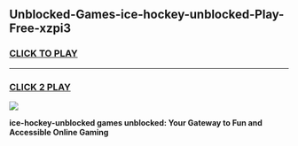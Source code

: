 
## Unblocked-Games-ice-hockey-unblocked-Play-Free-xzpi3
<h3>
<a href="https://premium76.site?title=ice-hockey-unblocked&ref=21A">CLICK TO PLAY</a></h3>
<hr>

<h3>
<a href="https://premium76.site?title=ice-hockey-unblocked&ref=21A">CLICK 2 PLAY</a>
  
</h3>

<a href="https://premium76.site?title=ice-hockey-unblocked&ref=21A"><img src="https://clearcache.store/games.png"></a>


**ice-hockey-unblocked games unblocked: Your Gateway to Fun and Accessible Online Gaming**
